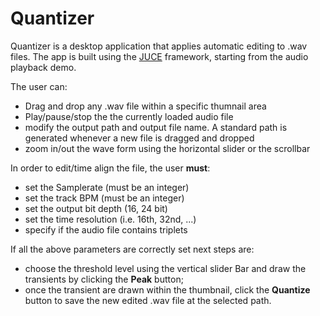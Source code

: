 # Quantizer

Quantizer is a desktop application that applies automatic editing to .wav files.
The app is built using the [JUCE](www.juce.com) framework, starting from the audio playback demo.

The user can:

- Drag and drop any .wav file within a specific thumnail area
- Play/pause/stop the the currently loaded audio file
- modify the output path and output file name. A standard path is generated whenever a new file is dragged and dropped
- zoom in/out the wave form using the horizontal slider or the scrollbar

In order to edit/time align the file, the user **must**:

- set the Samplerate (must be an integer)
- set the track BPM (must be an integer)
- set the output bit depth (16, 24 bit)
- set the time resolution (i.e. 16th, 32nd, ...)
- specify if the audio file contains triplets

If all the above parameters are correctly set next steps are:

- choose the threshold level using the vertical slider Bar and draw the transients by clicking the **Peak** button;
- once the transient are drawn within the thumbnail, click the **Quantize** button to save the new edited .wav file at the selected path.

